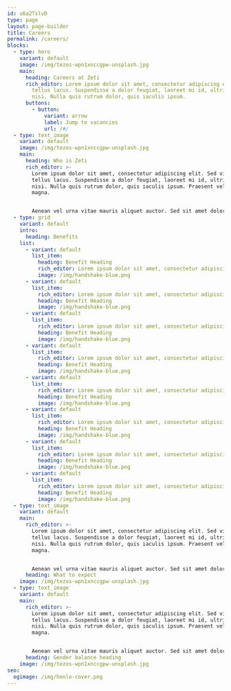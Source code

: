 ```yaml
---
id: u6a2TslvD
type: page
layout: page-builder
title: Careers
permalink: /careers/
blocks:
  - type: hero
    variant: default
    image: /img/tezos-wpn1xnccgpw-unsplash.jpg
    main:
      heading: Careers at Zeti
      rich_editor: Lorem ipsum dolor sit amet, consectetur adipiscing elit. Sed vitae
        tellus lacus. Suspendisse a dolor feugiat, laoreet mi id, ultricies
        nisi. Nulla quis rutrum dolor, quis iaculis ipsum.
      buttons:
        - button:
            variant: arrow
            label: Jump to vacancies
            url: /#/
  - type: text_image
    variant: default
    image: /img/tezos-wpn1xnccgpw-unsplash.jpg
    main:
      heading: Who is Zeti
      rich_editor: >-
        Lorem ipsum dolor sit amet, consectetur adipiscing elit. Sed vitae
        tellus lacus. Suspendisse a dolor feugiat, laoreet mi id, ultricies
        nisi. Nulla quis rutrum dolor, quis iaculis ipsum. Praesent vel luctus
        magna. 


        Aenean vel urna vitae mauris aliquet auctor. Sed sit amet dolor diam. Nunc vel nulla sem. Donec non fringilla orci. Curabitur sed orci feugiat, fermentum quam non, condimentum elit.
  - type: grid
    variant: default
    intro:
      heading: Benefits
    list:
      - variant: default
        list_item:
          heading: Benefit Heading
          rich_editor: Lorem ipsum dolor sit amet, consectetur adipiscing elit
          image: /img/handshake-blue.png
      - variant: default
        list_item:
          rich_editor: Lorem ipsum dolor sit amet, consectetur adipiscing elit
          heading: Benefit Heading
          image: /img/handshake-blue.png
      - variant: default
        list_item:
          rich_editor: Lorem ipsum dolor sit amet, consectetur adipiscing elit
          heading: Benefit Heading
          image: /img/handshake-blue.png
      - variant: default
        list_item:
          rich_editor: Lorem ipsum dolor sit amet, consectetur adipiscing elit
          heading: Benefit Heading
          image: /img/handshake-blue.png
      - variant: default
        list_item:
          rich_editor: Lorem ipsum dolor sit amet, consectetur adipiscing elit
          heading: Benefit Heading
          image: /img/handshake-blue.png
      - variant: default
        list_item:
          rich_editor: Lorem ipsum dolor sit amet, consectetur adipiscing elit
          heading: Benefit Heading
          image: /img/handshake-blue.png
      - variant: default
        list_item:
          rich_editor: Lorem ipsum dolor sit amet, consectetur adipiscing elit
          heading: Benefit Heading
          image: /img/handshake-blue.png
      - variant: default
        list_item:
          rich_editor: Lorem ipsum dolor sit amet, consectetur adipiscing elit
          heading: Benefit Heading
          image: /img/handshake-blue.png
  - type: text_image
    variant: default
    main:
      rich_editor: >-
        Lorem ipsum dolor sit amet, consectetur adipiscing elit. Sed vitae
        tellus lacus. Suspendisse a dolor feugiat, laoreet mi id, ultricies
        nisi. Nulla quis rutrum dolor, quis iaculis ipsum. Praesent vel luctus
        magna. 


        Aenean vel urna vitae mauris aliquet auctor. Sed sit amet dolor diam. Nunc vel nulla sem. Donec non fringilla orci. Curabitur sed orci feugiat, fermentum quam non, condimentum elit.
      heading: What to expect
    image: /img/tezos-wpn1xnccgpw-unsplash.jpg
  - type: text_image
    variant: default
    main:
      rich_editor: >-
        Lorem ipsum dolor sit amet, consectetur adipiscing elit. Sed vitae
        tellus lacus. Suspendisse a dolor feugiat, laoreet mi id, ultricies
        nisi. Nulla quis rutrum dolor, quis iaculis ipsum. Praesent vel luctus
        magna. 


        Aenean vel urna vitae mauris aliquet auctor. Sed sit amet dolor diam. Nunc vel nulla sem. Donec non fringilla orci. Curabitur sed orci feugiat, fermentum quam non, condimentum elit.
      heading: Gender balance heading
    image: /img/tezos-wpn1xnccgpw-unsplash.jpg
seo:
  ogimage: /img/henlo-cover.png
---
```

